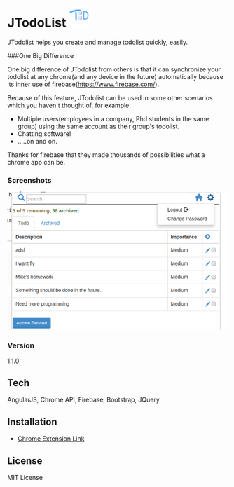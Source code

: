 JTodoList ![Logo](https://github.com/hophacker/JTodoList/blob/master/logo_48x48.png)
=========

JTodolist helps you create and manage todolist quickly, easily.

###One Big Difference

One big difference of JTodolist from others is that it can synchronize your todolist at any chrome(and any device in the future) automatically because  its inner use of firebase(https://www.firebase.com/).

Because of this feature, JTodolist can be used in some other scenarios which you haven't thought of, for example:
   - Multiple users(employees in a company, Phd students in the same group) using the same account as their group's todolist.
   - Chatting software!
   - .....on and on.

Thanks for firebase that they made thousands of possibilities what a chrome app can be.



### Screenshots
![First look](https://github.com/hophacker/JTodoList/blob/master/640x400.png)


### Version
1.1.0

Tech
-----------
AngularJS, Chrome API, Firebase, Bootstrap, JQuery

Installation
--------------
* [Chrome Extension Link]



License
----
MIT License


[Chrome Extension Link]:https://chrome.google.com/webstore/detail/jtodolist/oephpjmmbkbdhdkejphammknpecidcam/details?hl=en-US
[@tjholowaychuk]:http://twitter.com/tjholowaychuk
[express]:http://expressjs.com
